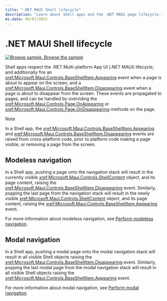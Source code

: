 ```yaml
---
title: ".NET MAUI Shell lifecycle"
description: "Learn about Shell apps and the .NET MAUI page lifecycle."
ms.date: 04/07/2022
---
```


# .NET MAUI Shell lifecycle

[![Browse sample.](~/media/code-sample.png) Browse the sample](/samples/dotnet/maui-samples/fundamentals-shell)

Shell apps respect the .NET Multi-platform App UI (.NET MAUI) lifecycle, and additionally fire an <xref:Microsoft.Maui.Controls.BaseShellItem.Appearing> event when a page is about to appear on the screen, and a <xref:Microsoft.Maui.Controls.BaseShellItem.Disappearing> event when a page is about to disappear from the screen. These events are propagated to pages, and can be handled by overriding the <xref:Microsoft.Maui.Controls.Page.OnAppearing> or <xref:Microsoft.Maui.Controls.Page.OnDisappearing> methods on the page.

> [!NOTE]
> In a Shell app, the <xref:Microsoft.Maui.Controls.BaseShellItem.Appearing> and <xref:Microsoft.Maui.Controls.BaseShellItem.Disappearing> events are raised from cross-platform code, prior to platform code making a page visible, or removing a page from the screen.

## Modeless navigation

In a Shell app, pushing a page onto the navigation stack will result in the currently visible <xref:Microsoft.Maui.Controls.ShellContent> object, and its page content, raising the <xref:Microsoft.Maui.Controls.BaseShellItem.Disappearing> event. Similarly, popping the last page from the navigation stack will result in the newly visible <xref:Microsoft.Maui.Controls.ShellContent> object, and its page content, raising the <xref:Microsoft.Maui.Controls.BaseShellItem.Appearing> event.

For more information about modeless navigation, see [Perform modeless navigation](~/user-interface/pages/navigationpage.md#perform-modeless-navigation).

## Modal navigation

In a Shell app, pushing a modal page onto the modal navigation stack will result in all visible Shell objects raising the <xref:Microsoft.Maui.Controls.BaseShellItem.Disappearing> event. Similarly, popping the last modal page from the modal navigation stack will result in all visible Shell objects raising the <xref:Microsoft.Maui.Controls.BaseShellItem.Appearing> event.

For more information about modal navigation, see [Perform modal navigation](~/user-interface/pages/navigationpage.md#perform-modal-navigation).
